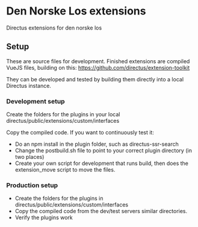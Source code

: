 # Den Norske Los extensions
Directus extensions for den norske los

## Setup
These are source files for development.
Finished extensions are compiled VueJS files, building on this: https://github.com/directus/extension-toolkit

They can be developed and tested by building them directly into a local Directus instance.

### Development setup
Create the folders for the plugins in your local directus/public/extensions/custom/interfaces

Copy the compiled code. If you want to continuously test it:

* Do an npm install in the plugin folder, such as directus-ssr-search
* Change the postbuild.sh file to point to your correct plugin directory (in two places)
* Create your own script for development that runs build, then does the extension_move script to move the files. 

### Production setup
* Create the folders for the plugins in directus/public/extensions/custom/interfaces
* Copy the compiled code from the dev/test servers similar directories. 
* Verify the plugins work
